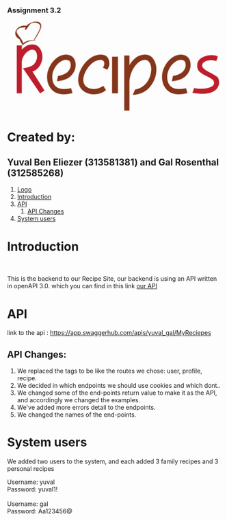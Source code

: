 ### Assignment 3.2
<a name="logo"></a>

![logo](logo.PNG)
# Created by:
## Yuval Ben Eliezer (313581381) and Gal Rosenthal (312585268)

1. [ Logo ](#logo)
1. [Introduction ](#introduction)
1. [ API ](#ourAPI)
    1. [ API Changes ](#changes)
1. [ System users ](#users)

<a name="Introduction"></a>
# Introduction
<br>
<p>
This is the backend to our Recipe Site, our backend is using an API written in openAPI 3.0.
which you can find in this link <a href="https://app.swaggerhub.com/apis/yuval_gal/MyReciepes">our API</a>
</p>

<a name="ourAPI"></a>
# API
 link to the api : https://app.swaggerhub.com/apis/yuval_gal/MyReciepes

<a name="changes"></a>
## API Changes:
1. We replaced the tags to be like the routes we chose: user, profile, recipe.
2. We decided in which endpoints we should use cookies and which dont..
3. We changed some of the end-points return value to make it as the API, and accordingly we changed the examples.
4. We've added more errors detail to the endpoints.
5. We changed the names of the end-points.
 
<a name="users"></a>
# System users
We added two users to the system, and each added 3 family recipes and 3 personal recipes

Username: yuval
<br>
Password: yuval1!
<br>
<br>
Username: gal
<br>
Password: Aa123456@

